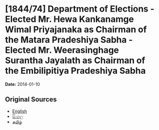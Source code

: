 # [1844/74] Department of Elections - Elected Mr. Hewa Kankanamge Wimal Priyajanaka as Chairman of the Matara Pradeshiya Sabha - Elected Mr. Weerasinghage Surantha Jayalath as Chairman of the Embilipitiya Pradeshiya Sabha

**Date:** 2014-01-10

## Original Sources

- [English](https://documents.gov.lk/view/extra-gazettes/2014/1/1844-74_E.pdf)
- [සිංහල](https://documents.gov.lk/view/extra-gazettes/2014/1/1844-74_S.pdf)
- [தமிழ்](https://documents.gov.lk/view/extra-gazettes/2014/1/1844-74_T.pdf)
